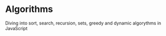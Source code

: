 # Algorithms

Diving into sort, search, recursion, sets, greedy and dynamic algorythms in JavaScript
